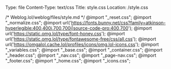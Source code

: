 Type: file
Content-Type: text/css
Title: style.css
Location: /style.css

/* Weblog.lol/weblog/files/style.md */
@import "_reset.css";
@import "_normalize.css";
@import url('https://fonts.bunny.net/css?family=atkinson-hyperlegible:400,400i,700,700i|source-code-pro:400,700');
@import url('https://static.omg.lol/type/font-honey.css');
@import url('https://static.omg.lol/type/fontawesome-free/css/all.css');
@import url('https://omgalol.cache.lol/profiles/icons/omg.lol-icons.css');
@import "_variables.css";
@import "_base.css";
@import "_container.css";
@import "_header.css";
@import "_nav.css";
@import "_page-nav.css";
@import "_footer.css";
@import "_home.css";
@import "_icons.css";
